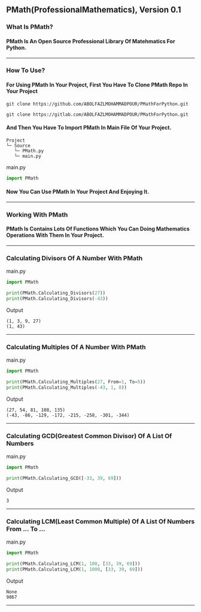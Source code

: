 ## PMath(ProfessionalMathematics), Version 0.1

### What Is PMath?
#### PMath Is An Open Source Professional Library Of Matehmatics For Python.
---
### How To Use?
#### For Using PMath In Your Project, First You Have To Clone PMath Repo In Your Project
`git clone https://github.com/ABOLFAZLMOHAMMADPOUR/PMathForPython.git`

`git clone https://gitlab.com/ABOLFAZLMOHAMMADPOUR/PMathForPython.git`
#### And Then You Have To Import PMath In Main File Of Your Project.
```
Project
└─ Source
   └─ PMath.py
   └─ main.py
```
main.py
```py
import PMath
```
#### Now You Can Use PMath In Your Project And Enjoying It.
---
### Working With PMath
#### PMath Is Contains Lots Of Functions Which You Can Doing Mathematics Operations With Them In Your Project.
---
### Calculating Divisors Of A Number With PMath
main.py
```py
import PMath

print(PMath.Calculating_Divisors(27))
print(PMath.Calculating_Divisors(-43))
```
Output
```
(1, 3, 9, 27)
(1, 43)
```
---
### Calculating Multiples Of A Number With PMath
main.py
```py
import PMath

print(PMath.Calculating_Multiples(27, From=1, To=5))
print(PMath.Calculating_Multiples(-43, 1, 8))
```
Output
```
(27, 54, 81, 108, 135)
(-43, -86, -129, -172, -215, -258, -301, -344)
```
---
### Calculating GCD(Greatest Common Divisor) Of A List Of Numbers
main.py
```py
import PMath

print(PMath.Calculating_GCD([-33, 39, 69]))
```
Output
```
3
```
---
### Calculating LCM(Least Common Multiple) Of A List Of Numbers From ... To ...
main.py
```py
import PMath

print(PMath.Calculating_LCM(1, 100, [33, 39, 69]))
print(PMath.Calculating_LCM(1, 1000, [33, 39, 69]))
```
Output
```
None
9867
```
---